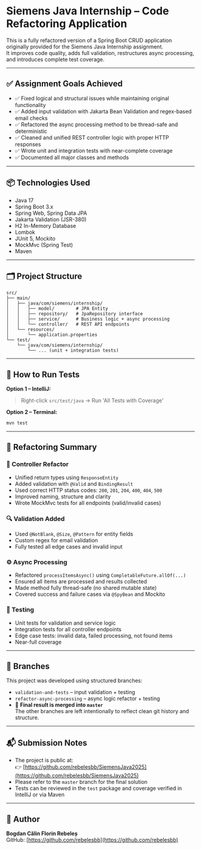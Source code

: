 # Siemens Java Internship – Code Refactoring Application

This is a fully refactored version of a Spring Boot CRUD application originally provided for the Siemens Java Internship assignment.  
It improves code quality, adds full validation, restructures async processing, and introduces complete test coverage.

---

## ✅ Assignment Goals Achieved

- ✅ Fixed logical and structural issues while maintaining original functionality
- ✅ Added input validation with Jakarta Bean Validation and regex-based email checks
- ✅ Refactored the async processing method to be thread-safe and deterministic
- ✅ Cleaned and unified REST controller logic with proper HTTP responses
- ✅ Wrote unit and integration tests with near-complete coverage
- ✅ Documented all major classes and methods

---

## 📦 Technologies Used

- Java 17
- Spring Boot 3.x
- Spring Web, Spring Data JPA
- Jakarta Validation (JSR-380)
- H2 In-Memory Database
- Lombok
- JUnit 5, Mockito
- MockMvc (Spring Test)
- Maven

---

## 🗂️ Project Structure

```
src/
├── main/
│   ├── java/com/siemens/internship/
│   │   ├── model/        # JPA Entity
│   │   ├── repository/   # JpaRepository interface
│   │   ├── service/      # Business logic + async processing
│   │   └── controller/   # REST API endpoints
│   └── resources/
│       └── application.properties
└── test/
    └── java/com/siemens/internship/
        └── ... (unit + integration tests)
```

---

## 🧪 How to Run Tests

**Option 1 – IntelliJ:**
> Right-click `src/test/java` → Run 'All Tests with Coverage'

**Option 2 – Terminal:**
```bash
mvn test
```

---

## 🧼 Refactoring Summary

### 🧩 Controller Refactor
- Unified return types using `ResponseEntity`
- Added validation with `@Valid` and `BindingResult`
- Used correct HTTP status codes: `200`, `201`, `204`, `400`, `404`, `500`
- Improved naming, structure and clarity
- Wrote MockMvc tests for all endpoints (valid/invalid cases)

### 🔍 Validation Added
- Used `@NotBlank`, `@Size`, `@Pattern` for entity fields
- Custom regex for email validation
- Fully tested all edge cases and invalid input

### ⚙️ Async Processing
- Refactored `processItemsAsync()` using `CompletableFuture.allOf(...)`
- Ensured all items are processed and results collected
- Made method fully thread-safe (no shared mutable state)
- Covered success and failure cases via `@SpyBean` and Mockito

### 🧪 Testing
- Unit tests for validation and service logic
- Integration tests for all controller endpoints
- Edge case tests: invalid data, failed processing, not found items
- Near-full coverage

---

## 🔀 Branches

This project was developed using structured branches:
- `validation-and-tests` – input validation + testing
- `refactor-async-processing` – async logic refactor + testing
- 🔄 **Final result is merged into `master`**  
  The other branches are left intentionally to reflect clean git history and structure.

---

## 📬 Submission Notes

- The project is public at:  
  👉 [https://github.com/rebelesbb/SiemensJava2025](https://github.com/rebelesbb/SiemensJava2025)
- Please refer to the `master` branch for the final solution
- Tests can be reviewed in the `test` package and coverage verified in IntelliJ or via Maven

---

## 👤 Author

**Bogdan Călin Florin Rebeleș**  
GitHub: [https://github.com/rebelesbb](https://github.com/rebelesbb)